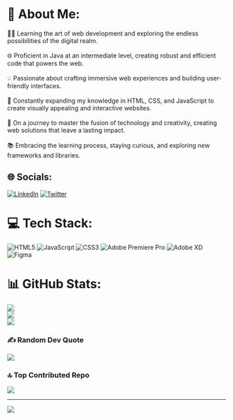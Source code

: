 # 💫 About Me:
👨‍💻 Learning the art of web development and exploring the endless possibilities of the digital realm.<br><br>🌐 Proficient in Java at an intermediate level, creating robust and efficient code that powers the web.<br><br>💡 Passionate about crafting immersive web experiences and building user-friendly interfaces.<br><br>🌱 Constantly expanding my knowledge in HTML, CSS, and JavaScript to create visually appealing and interactive websites.<br><br>🚀 On a journey to master the fusion of technology and creativity, creating web solutions that leave a lasting impact.<br><br>📚 Embracing the learning process, staying curious, and exploring new frameworks and libraries.


## 🌐 Socials:
[![LinkedIn](https://img.shields.io/badge/LinkedIn-%230077B5.svg?logo=linkedin&logoColor=white)](https://linkedin.com/in/sambhav-wakhariya) [![Twitter](https://img.shields.io/badge/Twitter-%231DA1F2.svg?logo=Twitter&logoColor=white)](https://twitter.com/Coding_Sage) 

# 💻 Tech Stack:
![HTML5](https://img.shields.io/badge/html5-%23E34F26.svg?style=for-the-badge&logo=html5&logoColor=white) ![JavaScript](https://img.shields.io/badge/javascript-%23323330.svg?style=for-the-badge&logo=javascript&logoColor=%23F7DF1E) ![CSS3](https://img.shields.io/badge/css3-%231572B6.svg?style=for-the-badge&logo=css3&logoColor=white) ![Adobe Premiere Pro](https://img.shields.io/badge/Adobe%20Premiere%20Pro-9999FF.svg?style=for-the-badge&logo=Adobe%20Premiere%20Pro&logoColor=white) ![Adobe XD](https://img.shields.io/badge/Adobe%20XD-470137?style=for-the-badge&logo=Adobe%20XD&logoColor=#FF61F6) ![Figma](https://img.shields.io/badge/figma-%23F24E1E.svg?style=for-the-badge&logo=figma&logoColor=white)
# 📊 GitHub Stats:
![](https://github-readme-stats.vercel.app/api?username=Bloivating-Major&theme=radical&hide_border=true&include_all_commits=false&count_private=false)<br/>
![](https://github-readme-streak-stats.herokuapp.com/?user=Bloivating-Major&theme=radical&hide_border=true)<br/>
![](https://github-readme-stats.vercel.app/api/top-langs/?username=Bloivating-Major&theme=radical&hide_border=true&include_all_commits=false&count_private=false&layout=compact)

### ✍️ Random Dev Quote
![](https://quotes-github-readme.vercel.app/api?type=horizontal&theme=radical)

### 🔝 Top Contributed Repo
![](https://github-contributor-stats.vercel.app/api?username=Bloivating-Major&limit=5&theme=dark&combine_all_yearly_contributions=true)

---
[![](https://visitcount.itsvg.in/api?id=Bloivating-Major&icon=0&color=0)](https://visitcount.itsvg.in)

<!-- Proudly created with GPRM ( https://gprm.itsvg.in ) -->
